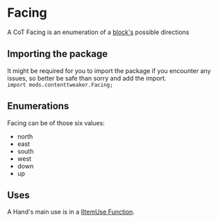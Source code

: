 # Facing

A CoT Facing is an enumeration of a [block's](/Mods/ContentTweaker/Vanilla/Creatable_Content/Block/) possible directions

## Importing the package
It might be required for you to import the package if you encounter any issues, so better be safe than sorry and add the import.  
`import mods.contenttweaker.Facing;`

## Enumerations
Facing can be of those six values:

- north
- east
- south
- west
- down
- up

## Uses
A Hand's main use is in a [IItemUse Function](/Mods/ContentTweaker/Vanilla/Advanced_Functionality/Functions/IItemUse/).  